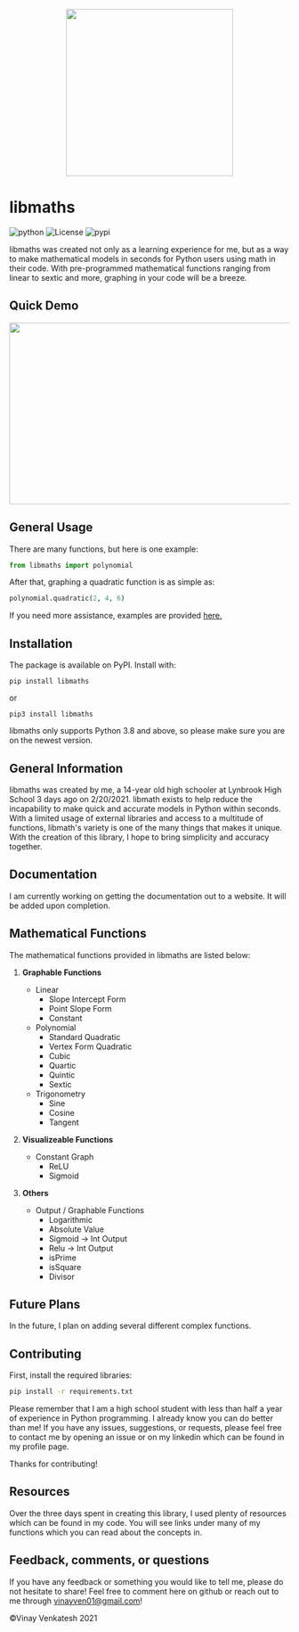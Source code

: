 <p align="center">
    <img src="https://github.com/Simple2006/libmaths/blob/main/libmaths.PNG?raw=true" width = 300 height = 300 >
</p>

# libmaths

![python](https://img.shields.io/badge/python-3.8%20%7C%203.9-blueviolet)
![License](https://img.shields.io/badge/license-MIT-informational)
![pypi](https://img.shields.io/badge/PyPi-v0.1.1-important)

libmaths was created not only as a learning experience for me,
but as a way to make mathematical models in seconds for Python users
using math in their code. With pre-programmed mathematical functions ranging
from linear to sextic and more, graphing in your code will be a breeze.

## Quick Demo

<p align="center">
    <img src="https://raw.githubusercontent.com/Simple2006/libmaths/main/libmaths_example.gif" width = 580 height = 326>
    <br />
</p>

## General Usage

There are many functions, but here is one example:

```python
from libmaths import polynomial
```

After that, graphing a quadratic function is as simple as:

``` python
polynomial.quadratic(2, 4, 6)
```

If you need more assistance, examples are provided
[here.](https://github.com/Simple2006/libmaths/blob/main/examples/libmathsGraph.ipynb)

## Installation

The package is available on PyPI. Install with:

``` shell
pip install libmaths
```
or
```shell
pip3 install libmaths
```

libmaths only supports Python 3.8 and above, so please make sure you are on the
newest version.


## General Information

libmaths was created by me, a 14-year old high schooler at Lynbrook High School 3 days ago on 2/20/2021. libmath exists to help reduce the incapability to make quick and accurate models in Python within seconds. With a limited usage of external libraries and access to a multitude of functions, libmath's variety is one of the many things that makes it unique. With the creation of this library, I hope to bring simplicity and accuracy together.

## Documentation

I am currently working on getting the documentation out to a website. It will be added upon completion.

## Mathematical Functions

The mathematical functions provided in libmaths are listed below:

1.  **Graphable Functions**
    -   Linear
        -   Slope Intercept Form
        -   Point Slope Form
        -   Constant
    -   Polynomial
        -   Standard Quadratic
        -   Vertex Form Quadratic
        -   Cubic
        -   Quartic
        -   Quintic
        -   Sextic
    -   Trigonometry
        -   Sine
        -   Cosine
        -   Tangent

2. **Visualizeable Functions**
    -   Constant Graph
        -   ReLU
        -   Sigmoid

3. **Others**
    -   Output / Graphable Functions
        -   Logarithmic
        -   Absolute Value
        -   Sigmoid -> Int Output
        -   Relu -> Int Output
        -   isPrime
        -   isSquare
        -   Divisor

## Future Plans

In the future, I plan on adding several different complex functions.

## Contributing

First, install the required libraries:
```bash
pip install -r requirements.txt
```

Please remember that I am a high school student with less than half a year of experience in Python programming. I already know you can do better than me! If you have any issues, suggestions, or requests, please feel free to contact me by opening an issue or on my linkedin which can be found in my profile page.

Thanks for contributing!

## Resources

Over the three days spent in creating this library, I used plenty of resources which can be found in my code. You will see links under many of my functions which you can read about the concepts in.

## Feedback, comments, or questions

If you have any feedback or something you would like to tell me, please
do not hesitate to share! Feel free to comment here on github or reach
out to me through <vinayven01@gmail.com>!

©Vinay Venkatesh 2021
